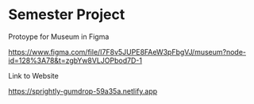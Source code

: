 # Semester Project

Protoype for Museum in Figma

https://www.figma.com/file/I7F8v5JUPE8FAeW3pFbgVJ/museum?node-id=128%3A78&t=zgbYw8VLJOPbod7D-1

Link to Website

https://sprightly-gumdrop-59a35a.netlify.app
